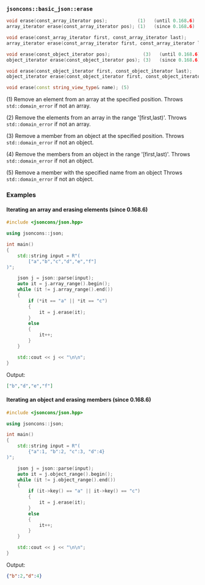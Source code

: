 ### `jsoncons::basic_json::erase`

```c++
void erase(const_array_iterator pos);           (1)   (until 0.168.6)
array_iterator erase(const_array_iterator pos); (1)   (since 0.168.6)

void erase(const_array_iterator first, const_array_iterator last);           (2)   (until 0.168.6)
array_iterator erase(const_array_iterator first, const_array_iterator last); (2)   (since 0.168.6)

void erase(const_object_iterator pos);            (3)   (until 0.168.6)
object_iterator erase(const_object_iterator pos); (3)   (since 0.168.6)

void erase(const_object_iterator first, const_object_iterator last);            (4)   (until 0.168.6)
object_iterator erase(const_object_iterator first, const_object_iterator last); (4)   (since 0.168.6)

void erase(const string_view_type& name); (5)
```

(1) Remove an element from an array at the specified position.
Throws `std::domain_error` if not an array.

(2) Remove the elements from an array in the range '[first,last)'.
Throws `std::domain_error` if not an array.

(3) Remove a member from an object at the specified position.
Throws `std::domain_error` if not an object.
    
(4) Remove the members from an object in the range '[first,last)'.
Throws `std::domain_error` if not an object.

(5) Remove a member with the specified name from an object
Throws `std::domain_error` if not an object.

### Examples

#### Iterating an array and erasing elements (since 0.168.6)

```c++
#include <jsoncons/json.hpp>

using jsoncons::json;

int main()
{
    std::string input = R"(
        ["a","b","c","d","e","f"]
)";

    json j = json::parse(input);
    auto it = j.array_range().begin();
    while (it != j.array_range().end())
    {
        if (*it == "a" || *it == "c")
        {
            it = j.erase(it);
        }
        else
        {
            it++;
        }
    }

    std::cout << j << "\n\n";
}
```
Output:
```json
["b","d","e","f"]
```

#### Iterating an object and erasing members (since 0.168.6)

```c++
#include <jsoncons/json.hpp>

using jsoncons::json;

int main()
{
    std::string input = R"(
        {"a":1, "b":2, "c":3, "d":4}
)";

    json j = json::parse(input);
    auto it = j.object_range().begin();
    while (it != j.object_range().end())
    {
        if (it->key() == "a" || it->key() == "c")
        {
            it = j.erase(it);
        }
        else
        {
            it++;
        }
    }

    std::cout << j << "\n\n";
}
```
Output:
```json
{"b":2,"d":4}
```

